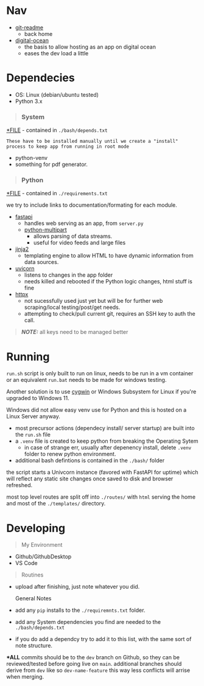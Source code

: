 
# Nav
- [git-readme](../README.md)
    - back home
- [digital-ocean](./md//digital-ocean-readme.md)
    - the basis to allow hosting as an app on digital ocean
    - eases the dev load a little

# Dependecies

- OS: Linux (debian/ubuntu tested)
- Python 3.x

> ### System


[*FILE](../bash/depends.txt) - contained in `./bash/depends.txt`


    These have to be installed manually until we create a "install" process to keep app from running in root mode

- python-venv
- something for pdf generator.

> ### Python


[*FILE](../requirements.txt) - contained in `./requirements.txt`

we try to include links to documentation/formating for each module.
- [fastapi](https://fastapi.tiangolo.com/tutorial/first-steps/)
    - handles web serving as an app, from `server.py`
    - [python-multipart](https://multipart.fastapiexpert.com/)
        - allows parsing of data streams.
        - useful for video feeds and large files
- [jinja2](https://jinja.palletsprojects.com/en/stable/)
    - templating engine to allow HTML to have dynamic information from data sources.
- [uvicorn](https://www.uvicorn.org/)
    - listens to changes in the app folder
    - needs killed and rebooted if the Python logic changes, html stuff is fine
- [httpx](https://www.python-httpx.org/)
    - not sucessfully used just yet but will be for further web scraping/local testing/post/get needs.
    - attempting to check/pull current git, requires an SSH key to auth the call. 
    
> ***NOTE:*** all keys need to be managed better


# Running

`run.sh` script is only built to run on linux, needs to be run in a vm container or an equivalent `run.bat` needs to be made for windows testing. 

Another solution is to use [cygwin](https://cygwin.com/) or Windows Subsystem for Linux if you're upgraded to Windows 11.

Windows did not allow easy venv use for Python and this is hosted on a Linux Server anyway.


- most precursor actions (dependecy install/ server startup) are built into the `run.sh` file
- a `.venv` file is created to keep python from breaking the Operating Sytem
    - in case of strange err, usually after depenency install, delete `.venv` folder to renew python environment.
- additional bash defintions is contained in the `./bash/` folder

the script starts a Univcorn instance (favored with FastAPI for uptime) which will reflect any static site changes once saved to disk and browser refreshed.


most top level routes are split off into `./routes/` with `html` serving the home and most of the `./templates/` directory.






# Developing

>My Environment

- Github/GithubDesktop
- VS Code


>Routines


- upload after finishing, just note whatever you did.

    General Notes
- add any `pip` installs to the `./requiremnts.txt` folder.
- add any System dependencies you find are needed to the `./bash/depends.txt`
- if you do add a dependcy try to add it to this list, with the same sort of note structure.

**\*ALL** commits should be to the `dev` branch on Github, so they can be reviewed/tested before going live on `main`.
additional branches should derive from `dev` like so `dev-name-feature` this way less conflicts will arrise when merging.